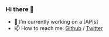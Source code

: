 ### Hi there 👋

- 🔭 I’m currently working on a [APIs]
- 📫 How to reach me: [Github](https://github.com/xiangst0816) / [Twitter](https://twitter.com/sootao)
